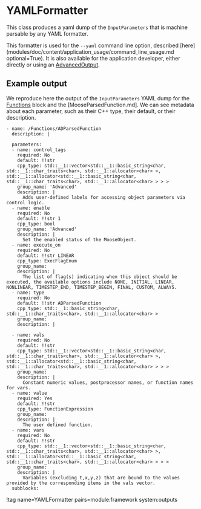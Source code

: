 # YAMLFormatter

This class produces a yaml dump of the `InputParameters` that is machine parsable by
any YAML formatter.

This formatter is used for the `--yaml` command line option, described
[here](modules/doc/content/application_usage/command_line_usage.md optional=True). It is also available for the
application developer, either directly or using an [AdvancedOutput](syntax/Outputs/index.md#advanced-output).

## Example output

We reproduce here the output of the `InputParameters` YAML dump for the [Functions](syntax/Functions/index.md)
block and the [MooseParsedFunction.md]. We can see metadata about each parameter, such as their
C++ type, their default, or their description.

```
- name: /Functions/ADParsedFunction
  description: |

  parameters:
  - name: control_tags
    required: No
    default: !!str
    cpp_type: std::__1::vector<std::__1::basic_string<char, std::__1::char_traits<char>, std::__1::allocator<char> >, std::__1::allocator<std::__1::basic_string<char, std::__1::char_traits<char>, std::__1::allocator<char> > > >
    group_name: 'Advanced'
    description: |
      Adds user-defined labels for accessing object parameters via control logic.
  - name: enable
    required: No
    default: !!str 1
    cpp_type: bool
    group_name: 'Advanced'
    description: |
      Set the enabled status of the MooseObject.
  - name: execute_on
    required: No
    default: !!str LINEAR
    cpp_type: ExecFlagEnum
    group_name:
    description: |
      The list of flag(s) indicating when this object should be executed, the available options include NONE, INITIAL, LINEAR, NONLINEAR, TIMESTEP_END, TIMESTEP_BEGIN, FINAL, CUSTOM, ALWAYS.
  - name: type
    required: No
    default: !!str ADParsedFunction
    cpp_type: std::__1::basic_string<char, std::__1::char_traits<char>, std::__1::allocator<char> >
    group_name:
    description: |

  - name: vals
    required: No
    default: !!str
    cpp_type: std::__1::vector<std::__1::basic_string<char, std::__1::char_traits<char>, std::__1::allocator<char> >, std::__1::allocator<std::__1::basic_string<char, std::__1::char_traits<char>, std::__1::allocator<char> > > >
    group_name:
    description: |
      Constant numeric values, postprocessor names, or function names for vars.
  - name: value
    required: Yes
    default: !!str
    cpp_type: FunctionExpression
    group_name:
    description: |
      The user defined function.
  - name: vars
    required: No
    default: !!str
    cpp_type: std::__1::vector<std::__1::basic_string<char, std::__1::char_traits<char>, std::__1::allocator<char> >, std::__1::allocator<std::__1::basic_string<char, std::__1::char_traits<char>, std::__1::allocator<char> > > >
    group_name:
    description: |
      Variables (excluding t,x,y,z) that are bound to the values provided by the corresponding items in the vals vector.
  subblocks:

```

!tag name=YAMLFormatter pairs=module:framework system:outputs

